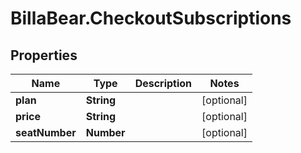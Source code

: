 # BillaBear.CheckoutSubscriptions

## Properties
Name | Type | Description | Notes
------------ | ------------- | ------------- | -------------
**plan** | **String** |  | [optional] 
**price** | **String** |  | [optional] 
**seatNumber** | **Number** |  | [optional] 
